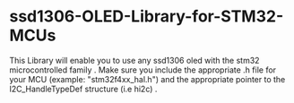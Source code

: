 # ssd1306-OLED-Library-for-STM32-MCUs
This Library will enable you to use any  ssd1306 oled with the stm32 microcontrolled family . 
Make sure you include the appropriate .h file for your MCU (example: "stm32f4xx_hal.h") and the appropriate  pointer to the I2C_HandleTypeDef structure (i.e hi2c) .


